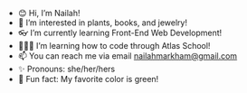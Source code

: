 - 😊 Hi, I’m Nailah!
- 🌷 I’m interested in plants, books, and jewelry!
- 👓 I’m currently learning Front-End Web Development!
- 👩🏾‍💻 I’m learning how to code through Atlas School!
- 📫 You can reach me via email nailahmarkham@gmail.com
- ✨ Pronouns: she/her/hers
- 🐢 Fun fact: My favorite color is green! 
